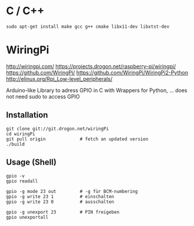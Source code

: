 # C / C++

```
sudo apt-get install make gcc g++ cmake libx11-dev libxtst-dev
```


# WiringPi
http://wiringpi.com/
https://projects.drogon.net/raspberry-pi/wiringpi/
https://github.com/WiringPi/
https://github.com/WiringPi/WiringPi2-Python
http://elinux.org/Rpi_Low-level_peripherals/

Arduino-like Library to adress GPIO in C with Wrappers for Python, ...
does not need sudo to access GPIO


## Installation
```
git clone git://git.drogon.net/wiringPi
cd wiringPi
git pull origin             # fetch an updated version
./build
```


## Usage (Shell)
```
gpio -v
gpio readall

gpio -g mode 23 out         # -g für BCM-numbering
gpio -g write 23 1          # einschalten
gpio -g write 23 0          # ausschalten

gpio -g unexport 23         # PIN freigeben
gpio unexportall
```
